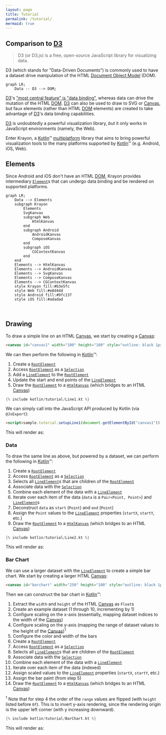 ```yaml
---
layout: page
title: Tutorial
permalink: /tutorial/
mermaid: true
---
```


## Comparison to [D3]

> D3 (or D3.js) is a free, open-source JavaScript library for visualizing data.

D3 (which stands for "Data-Driven Documents") is commonly used to have a dataset drive manipulation
of the HTML [Document Object Model] (DOM).

```mermaid
graph LR;
    Data -- D3 --> DOM;
```

[D3]'s ["most central feature" is "data binding"](https://stackoverflow.com/a/50143500), whereas
data can drive the mutation of the HTML [DOM]. [D3] can also be used to draw to SVG or [Canvas], but
faux elements (rather than HTML [DOM] elements) are created to take advantage of [D3]'s data binding
capabilities.

[D3] is undoubtedly a powerful visualization library, _but_ it only works in JavaScript environments
(namely, the Web).

Enter Krayon, a [Kotlin]&trade; [multiplatform] library that aims to bring powerful visualization
tools to the many platforms supported by [Kotlin]&trade; (e.g. Android, iOS, Web).

## Elements

Since Android and iOS don't have an HTML [DOM], Krayon provides intermediary [`Element`]s
that can undergo data binding and be rendered on supported platforms.

```mermaid
graph LR;
    Data --> Elements
    subgraph Krayon
        Elements
        SvgKanvas
        subgraph Web
            HtmlKanvas
        end
        subgraph Android
            AndroidKanvas
            ComposeKanvas
        end
        subgraph iOS
            CGContextKanvas
        end
    end
    Elements --> HtmlKanvas
    Elements --> AndroidKanvas
    Elements --> SvgKanvas
    Elements --> ComposeKanvas
    Elements --> CGContextKanvas
    style Krayon fill:#b3e5fc
    style Web fill:#e8d44d
    style Android fill:#9fc137
    style iOS fill:#adadad
```
<br/>

## Drawing

To draw a simple line on an HTML [Canvas], we start by creating a [Canvas]:

```html
<canvas id="canvas1" width="100" height="100" style="outline: black 1px solid;"></canvas>
```

We can then perform the following in [Kotlin]&trade;:

1. Create a [`RootElement`]
2. Access [`RootElement`] as a [`Selection`]
3. Add a [`LineElement`] to the [`RootElement`]
4. Update the start and end points of the [`LineElement`]
5. Draw the [`RootElement`] to a [`HtmlKanvas`] (which bridges to an HTML [Canvas]) 

```kotlin
{% include kotlin/tutorial/Line1.kt %}
```

We can simply call into the JavaScript API produced by Kotlin (via `@JsExport`):

```html
<script>sample.tutorial.setupLine1(document.getElementById("canvas1"));</script>
```

This will render as:

<canvas id="canvas1" width="100" height="100" style="outline: black 1px solid;"></canvas>
<script>sample.tutorial.setupLine1(document.getElementById("canvas1"));</script>

### Data

To draw the same line as above, but powered by a dataset, we can perform the following in
[Kotlin]&trade;:

1. Create a [`RootElement`]
2. Access [`RootElement`] as a [`Selection`]
3. Selects all [`LineElement`]s that are children of the [`RootElement`]
4. Associate data with the [`Selection`]
5. Combine each element of the data with a [`LineElement`]
6. Iterate over each item of the data (`data` is a `Pair<Point, Point>`) and [`LineElement`]s
7. Deconstruct `data` as `start` (`Point`) and `end` (`Point`) 
8. Assign the `Point` values to the [`LineElement`] properties (`startX`, `startY`, etc.)
9. Draw the [`RootElement`] to a [`HtmlKanvas`] (which bridges to an HTML [Canvas])

```kotlin
{% include kotlin/tutorial/Line2.kt %}
```

This will render as:

<canvas id="canvas2" width="100" height="100" style="outline: black 1px solid;"></canvas>
<script>sample.tutorial.setupLine2(document.getElementById("canvas2"));</script>

### Bar Chart

We can use a larger dataset with the [`LineElement`] to create a simple bar chart. We start by
creating a larger HTML [Canvas]:

```html
<canvas id="barchart" width="250" height="100" style="outline: black 1px solid;"></canvas>
```

Then we can construct the bar chart in [Kotlin]&trade;:

1. Extract the `width` and `height` of the HTML [Canvas] as `Float`s
2. Create an example dataset (1 through 10, incrementing by 1)
3. Configure scaling on the x-axis (essentially, mapping dataset indices to the width of the [Canvas])
4. Configure scaling on the y-axis (mapping the range of dataset values to the height of the [Canvas])<sup>1</sup>
5. Configure the color and width of the bars
6. Create a [`RootElement`]
7. Access [`RootElement`] as a [`Selection`]
8. Selects all [`LineElement`]s that are children of the [`RootElement`]
9. Associate data with the [`Selection`]
10. Combine each element of the data with a [`LineElement`]
11. Iterate over each item of the data (indexed)
12. Assign scaled values to the [`LineElement`] properties (`startX`, `startY`, etc.)
13. Assign the bar paint (from step 5)
14. Draw the [`RootElement`] to a [`HtmlKanvas`] (which bridges to an HTML [Canvas])

<sup>1</sup> Note that for step 4 the order of the `range` values are flipped (with `height` listed
before `0f`). This is to invert y-axis rendering, since the rendering origin is the upper left
corner (with y increasing downward).

```kotlin
{% include kotlin/tutorial/BarChart.kt %}
```

This will render as:

<canvas id="barchart" width="250" height="100" style="outline: black 1px solid;"></canvas>
<script>sample.tutorial.setupBarChart(document.getElementById("barchart"));</script>

[Canvas]: https://developer.mozilla.org/en-US/docs/Web/API/Canvas_API
[D3]: https://d3js.org/
[DOM]: https://en.wikipedia.org/wiki/Document_Object_Model
[Document Object Model]: https://en.wikipedia.org/wiki/Document_Object_Model
[Kotlin]: https://kotlinlang.org/
[`Element`]: https://juullabs.github.io/krayon/api/element/com.juul.krayon.element/-element/index.html
[`HtmlKanvas`]: https://juullabs.github.io/krayon/api/kanvas/com.juul.krayon.kanvas/-html-kanvas/index.html
[`LineElement`]: https://juullabs.github.io/krayon/api/element/com.juul.krayon.element/-line-element/index.html
[`RootElement`]: https://juullabs.github.io/krayon/api/element/com.juul.krayon.element/-root-element/index.html
[`Selection`]: https://juullabs.github.io/krayon/api/selection/com.juul.krayon.selection/-selection/index.html
[multiplatform]: https://kotlinlang.org/docs/multiplatform.html
